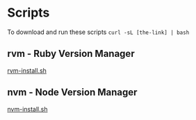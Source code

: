 # Scripts

To download and run these scripts ```curl -sL [the-link] | bash```

## rvm - Ruby Version Manager
[rvm-install.sh](https://raw.githubusercontent.com/wayneeseguin/rvm/master/binscripts/rvm-installer)

## nvm - Node Version Manager
[nvm-install.sh](https://github.com/creationix/nvm/blob/v0.21.0/install.sh)
